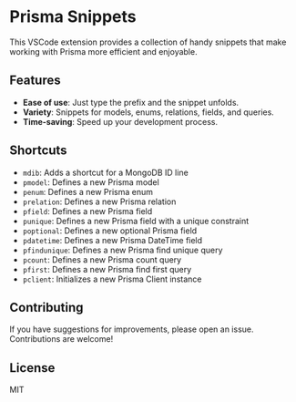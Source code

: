 # Prisma Snippets


This VSCode extension provides a collection of handy snippets that make working with Prisma more efficient and enjoyable.

## Features

- **Ease of use**: Just type the prefix and the snippet unfolds.
- **Variety**: Snippets for models, enums, relations, fields, and queries.
- **Time-saving**: Speed up your development process.


## Shortcuts
- `mdib`: Adds a shortcut for a MongoDB ID line
- `pmodel`: Defines a new Prisma model
- `penum`: Defines a new Prisma enum
- `prelation`: Defines a new Prisma relation
- `pfield`: Defines a new Prisma field
- `punique`: Defines a new Prisma field with a unique constraint
- `poptional`: Defines a new optional Prisma field
- `pdatetime`: Defines a new Prisma DateTime field
- `pfindunique`: Defines a new Prisma find unique query
- `pcount`: Defines a new Prisma count query
- `pfirst`: Defines a new Prisma find first query
- `pclient`: Initializes a new Prisma Client instance

## Contributing

If you have suggestions for improvements, please open an issue. Contributions are welcome!

## License

MIT
